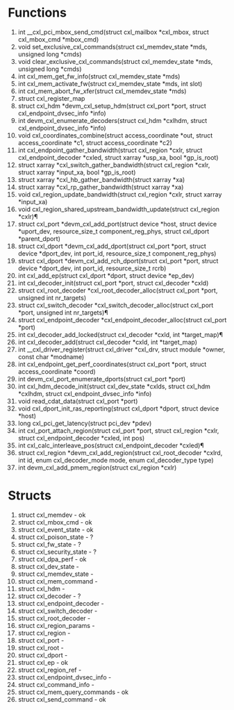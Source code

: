 # Functions
1. int __cxl_pci_mbox_send_cmd(struct cxl_mailbox *cxl_mbox, struct cxl_mbox_cmd *mbox_cmd)
2. void set_exclusive_cxl_commands(struct cxl_memdev_state *mds, unsigned long *cmds)
3. void clear_exclusive_cxl_commands(struct cxl_memdev_state *mds, unsigned long *cmds)
4. int cxl_mem_get_fw_info(struct cxl_memdev_state *mds)
5. int cxl_mem_activate_fw(struct cxl_memdev_state *mds, int slot)
6. int cxl_mem_abort_fw_xfer(struct cxl_memdev_state *mds)
7. struct cxl_register_map
8. struct cxl_hdm *devm_cxl_setup_hdm(struct cxl_port *port, struct cxl_endpoint_dvsec_info *info)
9. int devm_cxl_enumerate_decoders(struct cxl_hdm *cxlhdm, struct cxl_endpoint_dvsec_info *info)
10. void cxl_coordinates_combine(struct access_coordinate *out, struct access_coordinate *c1, struct access_coordinate *c2)
11. int cxl_endpoint_gather_bandwidth(struct cxl_region *cxlr, struct cxl_endpoint_decoder *cxled, struct xarray *usp_xa, bool *gp_is_root)
12. struct xarray *cxl_switch_gather_bandwidth(struct cxl_region *cxlr, struct xarray *input_xa, bool *gp_is_root)
13. struct xarray *cxl_hb_gather_bandwidth(struct xarray *xa)
14. struct xarray *cxl_rp_gather_bandwidth(struct xarray *xa)
15. void cxl_region_update_bandwidth(struct cxl_region *cxlr, struct xarray *input_xa)
16. void cxl_region_shared_upstream_bandwidth_update(struct cxl_region *cxlr)¶
17. struct cxl_port *devm_cxl_add_port(struct device *host, struct device *uport_dev, resource_size_t component_reg_phys, struct cxl_dport *parent_dport)
18. struct cxl_dport *devm_cxl_add_dport(struct cxl_port *port, struct device *dport_dev, int port_id, resource_size_t component_reg_phys)
19. struct cxl_dport *devm_cxl_add_rch_dport(struct cxl_port *port, struct device *dport_dev, int port_id, resource_size_t rcrb)
20. int cxl_add_ep(struct cxl_dport *dport, struct device *ep_dev)
21. int cxl_decoder_init(struct cxl_port *port, struct cxl_decoder *cxld)
22. struct cxl_root_decoder *cxl_root_decoder_alloc(struct cxl_port *port, unsigned int nr_targets)
23. struct cxl_switch_decoder *cxl_switch_decoder_alloc(struct cxl_port *port, unsigned int nr_targets)¶
24. struct cxl_endpoint_decoder *cxl_endpoint_decoder_alloc(struct cxl_port *port)
25. int cxl_decoder_add_locked(struct cxl_decoder *cxld, int *target_map)¶
26. int cxl_decoder_add(struct cxl_decoder *cxld, int *target_map)
27. int __cxl_driver_register(struct cxl_driver *cxl_drv, struct module *owner, const char *modname)
28. int cxl_endpoint_get_perf_coordinates(struct cxl_port *port, struct access_coordinate *coord)
29. int devm_cxl_port_enumerate_dports(struct cxl_port *port)
30. int cxl_hdm_decode_init(struct cxl_dev_state *cxlds, struct cxl_hdm *cxlhdm, struct cxl_endpoint_dvsec_info *info)
31. void read_cdat_data(struct cxl_port *port)
32. void cxl_dport_init_ras_reporting(struct cxl_dport *dport, struct device *host)
33. long cxl_pci_get_latency(struct pci_dev *pdev)
34. int cxl_port_attach_region(struct cxl_port *port, struct cxl_region *cxlr, struct cxl_endpoint_decoder *cxled, int pos)
35. int cxl_calc_interleave_pos(struct cxl_endpoint_decoder *cxled)¶
36. struct cxl_region *devm_cxl_add_region(struct cxl_root_decoder *cxlrd, int id, enum cxl_decoder_mode mode, enum cxl_decoder_type type)
37. int devm_cxl_add_pmem_region(struct cxl_region *cxlr)

# Structs
1. struct cxl_memdev - ok
2. struct cxl_mbox_cmd - ok
3. struct cxl_event_state - ok
4. struct cxl_poison_state - ?
5. struct cxl_fw_state - ?
6. struct cxl_security_state - ?
7. struct cxl_dpa_perf - ok
8. struct cxl_dev_state - 
9. struct cxl_memdev_state - 
10. struct cxl_mem_command - 
11. struct cxl_hdm -
12. struct cxl_decoder - ?
13. struct cxl_endpoint_decoder - 
14. struct cxl_switch_decoder - 
15. struct cxl_root_decoder - 
16. struct cxl_region_params - 
17. struct cxl_region - 
18. struct cxl_port - 
19. struct cxl_root - 
20. struct cxl_dport - 
21. struct cxl_ep - ok
22. struct cxl_region_ref -
23. struct cxl_endpoint_dvsec_info - 
24. struct cxl_command_info - 
25. struct cxl_mem_query_commands - ok
26. struct cxl_send_command - ok
